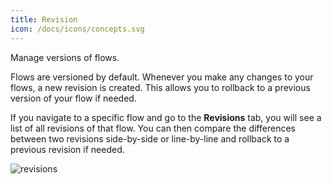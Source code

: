 ```yaml
---
title: Revision
icon: /docs/icons/concepts.svg
---
```


Manage versions of flows.

Flows are versioned by default. Whenever you make any changes to your flows, a new revision is created. This allows you to rollback to a previous version of your flow if needed.

If you navigate to a specific flow and go to the **Revisions** tab, you will see a list of all revisions of that flow. You can then compare the differences between two revisions side-by-side or line-by-line and rollback to a previous revision if needed.

![revisions](/docs/concepts/revisions.png)

